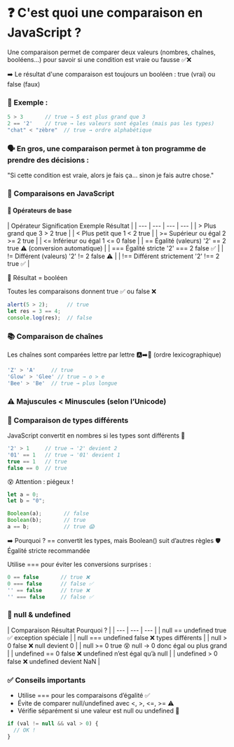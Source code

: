 # ❓ C'est quoi une comparaison en JavaScript ?

Une comparaison permet de comparer deux valeurs (nombres, chaînes, booléens…) pour savoir si une condition est vraie ou fausse ✅❌

➡️ Le résultat d'une comparaison est toujours un booléen : true (vrai) ou false (faux)

### 🧪 Exemple :

```js
5 > 3       // true → 5 est plus grand que 3
2 == '2'    // true → les valeurs sont égales (mais pas les types)
"chat" < "zèbre"  // true → ordre alphabétique
```

### 🗣️ En gros, une comparaison permet à ton programme de prendre des décisions :

"Si cette condition est vraie, alors je fais ça… sinon je fais autre chose."

### 🧮 Comparaisons en JavaScript

#### 🎯 Opérateurs de base

| Opérateur	Signification	Exemple	Résultat |
| --- | --- | --- | --- |
| >	Plus grand que	3 > 2	true |
| <	Plus petit que	1 < 2	true |
| >=	Supérieur ou égal	2 >= 2	true |
| <=	Inférieur ou égal	1 <= 0	false |
| ==	Égalité (valeurs)	'2' == 2	true ⚠️ (conversion automatique) |
| ===	Égalité stricte	'2' === 2	false ✅ |
| !=	Différent (valeurs)	'2' != 2	false ⚠️ |
| !==	Différent strictement	'2' !== 2	true ✅ |

🧠 Résultat = booléen

Toutes les comparaisons donnent true ✅ ou false ❌

```js
alert(5 > 2);      // true
let res = 3 == 4;
console.log(res);  // false
```

### 📚 Comparaison de chaînes

Les chaînes sont comparées lettre par lettre 🅰️➡️🧾 (ordre lexicographique)

```js
'Z' > 'A'     // true
'Glow' > 'Glee' // true → o > e
'Bee' > 'Be'  // true → plus longue
```

### ⚠️ Majuscules < Minuscules (selon l’Unicode)

### 🔁 Comparaison de types différents

JavaScript convertit en nombres si les types sont différents 🔢

```js
'2' > 1     // true → '2' devient 2
'01' == 1   // true → '01' devient 1
true == 1   // true
false == 0  // true
```

😵 Attention : piégeux !

```js
let a = 0;
let b = "0";

Boolean(a);       // false
Boolean(b);       // true
a == b;           // true 😱
```

➡️ Pourquoi ? == convertit les types, mais Boolean() suit d’autres règles
🛡️ Égalité stricte recommandée

Utilise === pour éviter les conversions surprises :

```js
0 == false       // true ❌
0 === false      // false ✅
'' == false      // true ❌
'' === false     // false ✅
```

### 🧨 null & undefined

| Comparaison	Résultat	Pourquoi ? |
| --- | --- | --- |
| null == undefined	true ✅	exception spéciale |
| null === undefined	false ❌	types différents |
| null > 0	false ❌	null devient 0 |
| null >= 0	true 😵	null → 0 donc égal ou plus grand |
| undefined == 0	false ❌	undefined n’est égal qu’à null |
| undefined > 0	false ❌	undefined devient NaN |


### ✅ Conseils importants

- Utilise === pour les comparaisons d’égalité ✅
- Évite de comparer null/undefined avec <, >, <=, >= ⚠️
- Vérifie séparément si une valeur est null ou undefined 🧪

```js
if (val != null && val > 0) {
  // OK !
}
```

